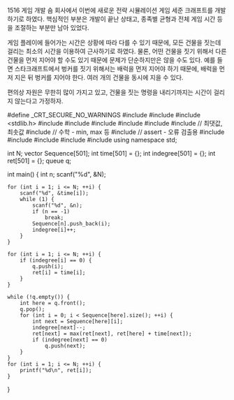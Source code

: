 1516 게임 개발
숌 회사에서 이번에 새로운 전략 시뮬레이션 게임 세준 크래프트를 개발하기로 하였다. 
핵심적인 부분은 개발이 끝난 상태고, 종족별 균형과 전체 게임 시간 등을 조절하는 부분만 남아 있었다.

게임 플레이에 들어가는 시간은 상황에 따라 다를 수 있기 때문에, 모든 건물을 짓는데 걸리는 최소의 시간을 이용하여 근사하기로 하였다. 
물론, 어떤 건물을 짓기 위해서 다른 건물을 먼저 지어야 할 수도 있기 때문에 문제가 단순하지만은 않을 수도 있다. 
예를 들면 스타크래프트에서 벙커를 짓기 위해서는 배럭을 먼저 지어야 하기 때문에, 배럭을 먼저 지은 뒤 벙커를 지어야 한다. 여러 개의 건물을 동시에 지을 수 있다.

편의상 자원은 무한히 많이 가지고 있고, 건물을 짓는 명령을 내리기까지는 시간이 걸리지 않는다고 가정하자.



#define _CRT_SECURE_NO_WARNINGS
#include <numeric>
#include <cstdio>
#include <stdlib.h>
#include <iostream>
#include <cstring>
#include <string>
#include <algorithm>
#include <vector>
#include <climits>   // 최댓값, 최솟값
#include <cmath>   // 수학 - min, max 등
#include <cassert>   // assert - 오류 검출용
#include <queue>
#include <stack>
#include <deque>
#include <map>
#include <set>
using namespace std;

int N;
vector<int> Sequence[501];
int time[501] = {};
int indegree[501] = {};
int ret[501] = {};
queue<int> q;

int main() {
	int n;
	scanf("%d", &N);
	
	for (int i = 1; i <= N; ++i) {
		scanf("%d", &time[i]);
		while (1) {
			scanf("%d", &n);
			if (n == -1)
				break;
			Sequence[n].push_back(i);
			indegree[i]++;
		}
	}

	for (int i = 1; i <= N; ++i) {
		if (indegree[i] == 0) {
			q.push(i);
			ret[i] = time[i];
		}
	}

	while (!q.empty()) {
		int here = q.front();
		q.pop();
		for (int i = 0; i < Sequence[here].size(); ++i) {
			int next = Sequence[here][i];
			indegree[next]--;
			ret[next] = max(ret[next], ret[here] + time[next]);
			if (indegree[next] == 0)
				q.push(next);
		}
	}
	for (int i = 1; i <= N; ++i) {
		printf("%d\n", ret[i]);
	}
}
